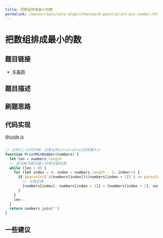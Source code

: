 ```yaml
---
title: 把数组排成最小的数
permalink: /manuscripts/solo-algorithm/sword-point/print-min-number.html
---
```

# 把数组排成最小的数

## 题目链接

- [牛客网]()

## 题目描述

## 刷题思路

## 代码实现

@[code js](@algorithm/sword-point/排列/printMinNumber.js)

```js

// 比较s1,s2的时候，注意比较s1+s2<s2+s1的拼接大小
function PrintMinNumber(numbers) {
  let len = numbers.length
  // 冒泡每次都将最小的放在最前面
  while (len > 0) {
    for (let index = 0; index < numbers.length - 1; index++) {
      if (parseInt(`${numbers[index]}${numbers[index + 1]}`) >= parseInt(`${numbers[index + 1]}${numbers[index]}`)) {
        // 元素交换
        [numbers[index], numbers[index + 1]] = [numbers[index + 1], numbers[index]]
      }
    }
    len--
  }
  return numbers.join('')
}

```

## 一些建议
